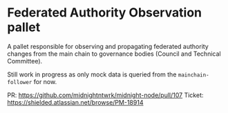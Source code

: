# Federated Authority Observation pallet

A pallet responsible for observing and propagating federated authority changes from the main chain to governance bodies (Council and Technical Committee).

Still work in progress as only mock data is queried from the `mainchain-follower` for now.

PR: https://github.com/midnightntwrk/midnight-node/pull/107
Ticket: https://shielded.atlassian.net/browse/PM-18914
